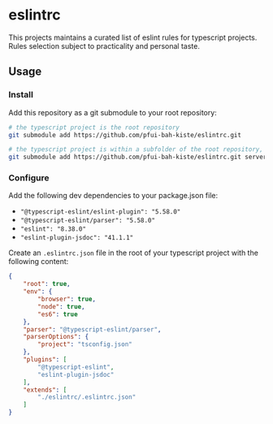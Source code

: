 # eslintrc
This projects maintains a curated list of eslint rules for typescript projects.
Rules selection subject to practicality and personal taste.

## Usage

### Install

Add this repository as a git submodule to your root repository:
```bash
# the typescript project is the root repository
git submodule add https://github.com/pfui-bah-kiste/eslintrc.git

# the typescript project is within a subfolder of the root repository, e.g. server
git submodule add https://github.com/pfui-bah-kiste/eslintrc.git server/eslintrc
```

### Configure

Add the following dev dependencies to your package.json file:
- ```"@typescript-eslint/eslint-plugin": "5.58.0"```
- ```"@typescript-eslint/parser": "5.58.0"```
- ```"eslint": "8.38.0"```
- ```"eslint-plugin-jsdoc": "41.1.1"```

Create an ```.eslintrc.json``` file in the root of your typescript project with the following content:
```json
{
    "root": true,
    "env": {
        "browser": true,
        "node": true,
        "es6": true
    },
    "parser": "@typescript-eslint/parser",
    "parserOptions": {
        "project": "tsconfig.json"
    },
    "plugins": [
        "@typescript-eslint",
        "eslint-plugin-jsdoc"
    ],
    "extends": [
        "./eslintrc/.eslintrc.json"
    ]
}
```